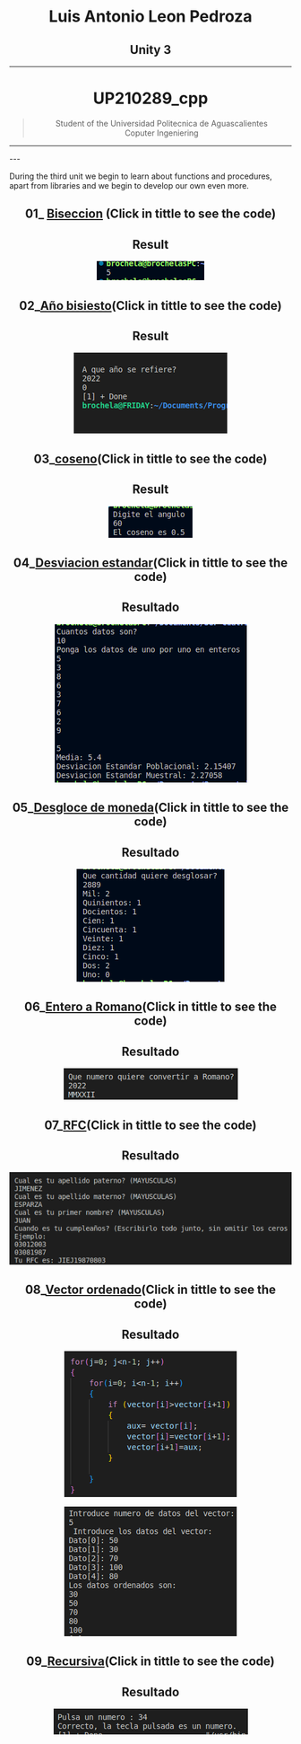 <center>

# **Luis Antonio Leon Pedroza**  
## **Unity 3**
---
# UP210289_cpp
> Student of the Universidad Politecnica de Aguascalientes  
> Coputer Ingeniering
---

</center>
---

During the third unit we begin to learn about functions and procedures, apart from libraries and we begin to develop our own even more.

<center>

## 01_  [Biseccion](https://github.com/up210289/UP210289_cpp/blob/main/U3/01_Biseccion.cpp) (Click in tittle to see the code)


<h2>Result</h2>



![Alt Biseccion](../Imagenes/Unidad3/01_Biseccion.png)

## 02_[Año bisiesto](https://github.com/up210289/UP210289_cpp/blob/main/U3/02_A%C3%B1o_Bisisesto.cpp)(Click in tittle to see the code)



<h2>Result</h2>



![Alt Año bisiesto](../Imagenes/Unidad3/02_AnoBi.png)

## 03_[coseno](https://github.com/up210289/UP210289_cpp/blob/main/U3/03_coseno.cpp)(Click in tittle to see the code)



<h2>Result</h2>



![Alt Año coseno](../Imagenes/Unidad3/03_coseno.png)


## 04_[Desviacion estandar](https://github.com/up210289/UP210289_cpp/blob/main/U3/04_Desviasion_estandar)(Click in tittle to see the code)


<h2>Resultado</h2>


![Alt Desv](../Imagenes/Unidad3/04_DesviasionEst.png)


## 05_[Desgloce de moneda](https://github.com/up210289/UP210289_cpp/blob/main/U3/05_Desglose_de_moneda.cpp)(Click in tittle to see the code)


<h2>Resultado</h2>


![Alt Desgloce](../Imagenes/Unidad3/05_DesgloceM.png)

## 06_[Entero a Romano](https://github.com/up210289/UP210289_cpp/blob/main/U3/06_Entero_a_Romano.cpp)(Click in tittle to see the code)


<h2>Resultado</h2>


![Alt Despensa](../Imagenes/Unidad3/06_EntaRom.png)

## 07_[RFC](https://github.com/up210289/UP210289_cpp/blob/main/U3/07_RFC.cpp)(Click in tittle to see the code)


<h2>Resultado</h2>


![Alt RFC](../Imagenes/Unidad3/07_RFC.png)

## 08_[Vector ordenado](https://github.com/up210289/UP210289_cpp/blob/main/U3/08_VECTOR_ORDENADO.cpp)(Click in tittle to see the code)


<h2>Resultado</h2>

![Alt Deciam_a_binario](../Imagenes/Unidad3/08_ALGORITMOUSADO.png)

![Alt Deciam_a_binario](../Imagenes/Unidad3/08_VECTORAS.png)

## 09_[Recursiva](https://github.com/up210289/UP210289_cpp/blob/main/U3/09_Recursiva.cpp)(Click in tittle to see the code)


<h2>Resultado</h2>


![Alt Deciam_a_binario](../Imagenes/Unidad3/09_Recursiva.png)


</center>
